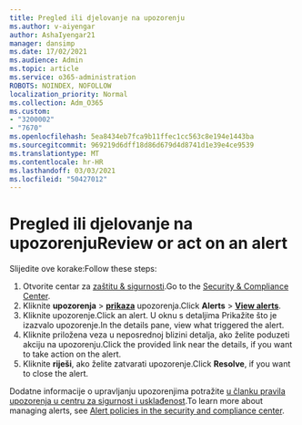 ```yaml
---
title: Pregled ili djelovanje na upozorenju
ms.author: v-aiyengar
author: AshaIyengar21
manager: dansimp
ms.date: 17/02/2021
ms.audience: Admin
ms.topic: article
ms.service: o365-administration
ROBOTS: NOINDEX, NOFOLLOW
localization_priority: Normal
ms.collection: Adm_O365
ms.custom:
- "3200002"
- "7670"
ms.openlocfilehash: 5ea8434eb7fca9b11ffec1cc563c8e194e1443ba
ms.sourcegitcommit: 969219d6dff18d86d679d4d8741d1e39e4ce9539
ms.translationtype: MT
ms.contentlocale: hr-HR
ms.lasthandoff: 03/03/2021
ms.locfileid: "50427012"
---
```

# <a name="review-or-act-on-an-alert"></a><span data-ttu-id="c2b13-102">Pregled ili djelovanje na upozorenju</span><span class="sxs-lookup"><span data-stu-id="c2b13-102">Review or act on an alert</span></span>

<span data-ttu-id="c2b13-103">Slijedite ove korake:</span><span class="sxs-lookup"><span data-stu-id="c2b13-103">Follow these steps:</span></span>

1. <span data-ttu-id="c2b13-104">Otvorite centar za [zaštitu & sigurnosti](https://go.microsoft.com/fwlink/p/?linkid=2077143).</span><span class="sxs-lookup"><span data-stu-id="c2b13-104">Go to the [Security & Compliance Center](https://go.microsoft.com/fwlink/p/?linkid=2077143).</span></span>
1. <span data-ttu-id="c2b13-105">Kliknite **upozorenja**  >  **[prikaza](https://go.microsoft.com/fwlink/?linkid=2103301)** upozorenja.</span><span class="sxs-lookup"><span data-stu-id="c2b13-105">Click **Alerts** > **[View alerts](https://go.microsoft.com/fwlink/?linkid=2103301)**.</span></span>
1. <span data-ttu-id="c2b13-106">Kliknite upozorenje.</span><span class="sxs-lookup"><span data-stu-id="c2b13-106">Click an alert.</span></span> <span data-ttu-id="c2b13-107">U oknu s detaljima Prikažite što je izazvalo upozorenje.</span><span class="sxs-lookup"><span data-stu-id="c2b13-107">In the details pane, view what triggered the alert.</span></span>
1. <span data-ttu-id="c2b13-108">Kliknite priložena veza u neposrednoj blizini detalja, ako želite poduzeti akciju na upozorenju.</span><span class="sxs-lookup"><span data-stu-id="c2b13-108">Click the provided link near the details, if you want to take action on the alert.</span></span>
1. <span data-ttu-id="c2b13-109">Kliknite **riješi**, ako želite zatvarati upozorenje.</span><span class="sxs-lookup"><span data-stu-id="c2b13-109">Click **Resolve**, if you want to close the alert.</span></span>

<span data-ttu-id="c2b13-110">Dodatne informacije o upravljanju upozorenjima potražite [u članku pravila upozorenja u centru za sigurnost i usklađenost](https://go.microsoft.com/fwlink/?linkid=2103211).</span><span class="sxs-lookup"><span data-stu-id="c2b13-110">To learn more about managing alerts, see [Alert policies in the security and compliance center](https://go.microsoft.com/fwlink/?linkid=2103211).</span></span>

